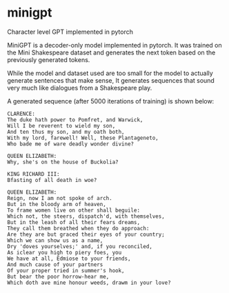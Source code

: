 # minigpt
Character level GPT implemented in pytorch

MiniGPT is a decoder-only model implemented in pytorch.
It was trained on the Mini Shakespeare dataset and generates the next token based on the previously generated tokens.

While the model and dataset used are too small for the model to actually generate sentences that make sense,
It generates sequences that sound very much like dialogues from a Shakespeare play.

A generated sequence (after 5000 iterations of training) is shown below:
```
CLARENCE:
The duke hath power to Pomfret, and Warwick,
Will I be reverent to wield my son,
And ten thus my son, and my oath both,
With my lord, farewell! Well, these Plantageneto,
Who bade me of ware deadly wonder divine?

QUEEN ELIZABETH:
Why, she's on the house of Buckolia?

KING RICHARD III:
Bfasting of all death in woe?

QUEEN ELIZABETH:
Reign, now I am not spoke of arch.
But in the bloody arm of heaven,
To frame women live on other shall beguile:
Which not, the steers, dispatch'd, with themselves,
But in the leash of all their fears dreams,
They call them breathed when they do approach:
Are they are but graced their eyes of your country;
Which we can show us as a name,
Dry 'doves yourselves;' and, if you reconciled,
As iclear you high to piery foes, you
We have at all, Edmiose to your friends,
And much cause of your partners
Of your proper tried in summer's hook,
But bear the poor horrow-hear me,
Which doth ave mine honour weeds, drawm in your love?
